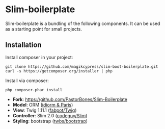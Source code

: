 # Slim-boilerplate

Slim-boilerplate is a bundling of the following components. It can be used as a starting point for small projects.

## Installation

Install composer in your project:

```
git clone https://github.com/magikcypress/slim-boot-boilerplate.git
curl -s https://getcomposer.org/installer | php
```

Install via composer:

```
php composer.phar install
```


* __Fork__: https://github.com/PastorBones/Slim-Boilerplate
* __Model__: ORM ([idiorm & Paris](http://j4mie.github.io/idiormandparis/))
* __View__: Twig 1.11.1 ([fabpot/Twig](https://github.com/fabpot/Twig))
* __Controller__: Slim 2.0 ([codeguy/Slim](https://github.com/codeguy/Slim))
* __Styling__: bootstrap ([twbs/bootstrap](https://github.com/twbs/bootstrap))
